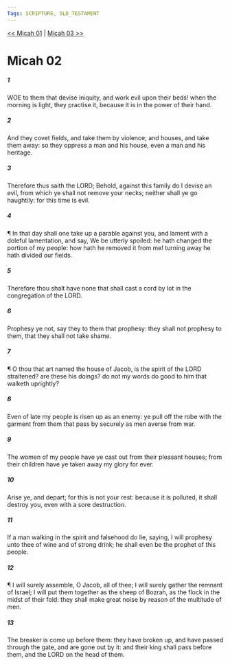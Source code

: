 ```yaml
---
Tags: SCRIPTURE, OLD_TESTAMENT
---
```


[<< Micah 01](OLD_TESTAMENT/33_Micah/Micah_01.md) | [Micah 03 >>](OLD_TESTAMENT/33_Micah/Micah_03.md)

# Micah 02

##### 1

WOE to them that devise iniquity, and work evil upon their beds! when the morning is light, they practise it, because it is in the power of their hand.

##### 2

And they covet fields, and take them by violence; and houses, and take them away: so they oppress a man and his house, even a man and his heritage.

##### 3

Therefore thus saith the LORD; Behold, against this family do I devise an evil, from which ye shall not remove your necks; neither shall ye go haughtily: for this time is evil.

##### 4

¶ In that day shall one take up a parable against you, and lament with a doleful lamentation, and say, We be utterly spoiled: he hath changed the portion of my people: how hath he removed it from me! turning away he hath divided our fields.

##### 5

Therefore thou shalt have none that shall cast a cord by lot in the congregation of the LORD.

##### 6

Prophesy ye not, say they to them that prophesy: they shall not prophesy to them, that they shall not take shame.

##### 7

¶ O thou that art named the house of Jacob, is the spirit of the LORD straitened? are these his doings? do not my words do good to him that walketh uprightly?

##### 8

Even of late my people is risen up as an enemy: ye pull off the robe with the garment from them that pass by securely as men averse from war.

##### 9

The women of my people have ye cast out from their pleasant houses; from their children have ye taken away my glory for ever.

##### 10

Arise ye, and depart; for this is not your rest: because it is polluted, it shall destroy you, even with a sore destruction.

##### 11

If a man walking in the spirit and falsehood do lie, saying, I will prophesy unto thee of wine and of strong drink; he shall even be the prophet of this people.

##### 12

¶ I will surely assemble, O Jacob, all of thee; I will surely gather the remnant of Israel; I will put them together as the sheep of Bozrah, as the flock in the midst of their fold: they shall make great noise by reason of the multitude of men.

##### 13

The breaker is come up before them: they have broken up, and have passed through the gate, and are gone out by it: and their king shall pass before them, and the LORD on the head of them.
